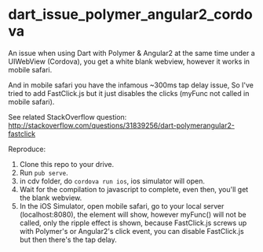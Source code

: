 # dart_issue_polymer_angular2_cordova

An issue when using Dart with Polymer & Angular2 at the same time under a UIWebView (Cordova), you get a white blank webview, however it works in mobile safari.

And in mobile safari you have the infamous ~300ms tap delay issue, So I've tried to add FastClick.js but it just disables the clicks (myFunc not called in mobile safari).

See related StackOverflow question: http://stackoverflow.com/questions/31839256/dart-polymerangular2-fastclick

Reproduce:
1. Clone this repo to your drive.
2. Run `pub serve`.
3. in cdv folder, do `cordova run ios`, ios simulator will open.
4. Wait for the compilation to javascript to complete, even then, you'll get the blank webview.
5. In the iOS Simulator, open mobile safari, go to your local server (localhost:8080), the element will show, however myFunc() will not be called, only the ripple effect is shown, because FastClick.js screws up with Polymer's or Angular2's click event, you can disable FastClick.js but then there's the tap delay.
